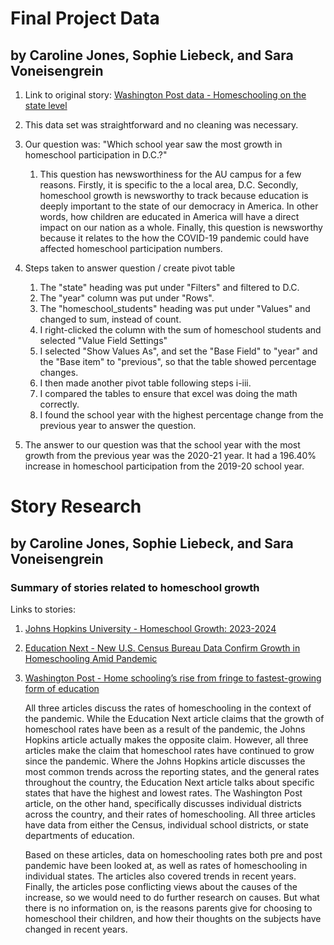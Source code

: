 # Final Project Data
## by Caroline Jones, Sophie Liebeck, and Sara Voneisengrein
1. Link to original story: [Washington Post data - Homeschooling on the state level](https://github.com/washingtonpost/data_home_schooling/blob/main/home_school_state.csv)

2. This data set was straightforward and no cleaning was necessary.
3. Our question was: "Which school year saw the most growth in homeschool participation in D.C.?"
   1. This question has newsworthiness for the AU campus for a few reasons. Firstly, it is specific to the a local area, D.C. Secondly, homeschool growth is newsworthy to track because education is deeply important to the state of our democracy in America. In other words, how children are educated in America will have a direct impact on our nation as a whole. Finally, this question is newsworthy because it relates to the how the COVID-19 pandemic could have affected homeschool participation numbers.
4. Steps taken to answer question / create pivot table
   1. The "state" heading was put under "Filters" and filtered to D.C.
   2. The "year" column was put under "Rows".
   3. The "homeschool_students" heading was put under "Values" and changed to sum, instead of count.
   4. I right-clicked the column with the sum of homeschool students and selected "Value Field Settings"
   5. I selected "Show Values As", and set the "Base Field" to "year" and the "Base item" to "previous", so that the table showed percentage changes.
   6. I then made another pivot table following steps i-iii.
   7. I compared the tables to ensure that excel was doing the math correctly.
   8. I found the school year with the highest percentage change from the previous year to answer the question.
5. The answer to our question was that the school year with the most growth from the previous year was the 2020-21 year. It had a 196.40% increase in homeschool participation from the 2019-20 school year.

# Story Research 
## by Caroline Jones, Sophie Liebeck, and Sara Voneisengrein
### Summary of stories related to homeschool growth

Links to stories:
1. [Johns Hopkins University - Homeschool Growth: 2023-2024](https://education.jhu.edu/edpolicy/policy-research-initiatives/homeschool-hub/homeschool-growth-2023-2024/)
2. [Education Next - New U.S. Census Bureau Data Confirm Growth in Homeschooling Amid Pandemic](https://www.educationnext.org/new-u-s-census-bureau-data-confirm-growth-in-homeschooling-amid-pandemic/)
3. [Washington Post - Home schooling’s rise from fringe to fastest-growing form of education](https://www.washingtonpost.com/education/interactive/2023/homeschooling-growth-data-by-district/?itid=sr_0_256cc5e7-1002-48ce-b7b7-573ea0e674dd)

   All three articles discuss the rates of homeschooling in the context of the pandemic. While the Education Next article claims that the growth of homeschool rates have been as a result of the pandemic, the Johns Hopkins article actually makes the opposite claim. However, all three articles make the claim that homeschool rates have continued to grow since the pandemic. Where the Johns Hopkins article discusses the most common trends across the reporting states, and the general rates throughout the country, the Education Next article talks about specific states that have the highest and lowest rates. The Washington Post article, on the other hand, specifically discusses individual districts across the country, and their rates of homeschooling. All three articles have data from either the Census, individual school districts, or state departments of education.

   Based on these articles, data on homeschooling rates both pre and post pandemic have been looked at, as well as rates of homeschooling in individual states. The articles also covered trends in recent years. Finally, the articles pose conflicting views about the causes of the increase, so we would need to do further research on causes. But what there is no information on, is the reasons parents give for choosing to homeschool their children, and how their thoughts on the subjects have changed in recent years.
















